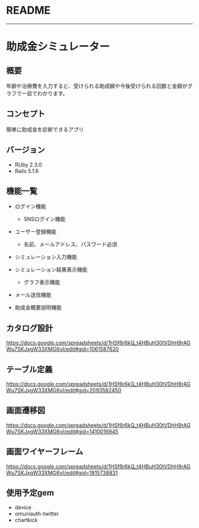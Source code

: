 # README
***

# 助成金シミュレーター


## 概要

年齢や治療費を入力すると、受けられる助成額や今後受けられる回数と金額がグラフで一目でわかります。


## コンセプト

簡単に助成金を診断できるアプリ


## バージョン

* RUby 2.3.0
* Rails 5.1.6


## 機能一覧
* ログイン機能

  * SNSログイン機能

* ユーザー登録機能

  * 名前、メールアドレス、パスワード必須

* シミュレーション入力機能
* シミュレーション結果表示機能

  * グラフ表示機能

* メール送信機能
* 助成金概要説明機能


## カタログ設計
https://docs.google.com/spreadsheets/d/1HSf6r6kQ_t4HBuH30tVDhH9rAGWu7SKJxgW33XMG6vI/edit#gid=1061587620


## テーブル定義
https://docs.google.com/spreadsheets/d/1HSf6r6kQ_t4HBuH30tVDhH9rAGWu7SKJxgW33XMG6vI/edit#gid=2093582450


## 画面遷移図
https://docs.google.com/spreadsheets/d/1HSf6r6kQ_t4HBuH30tVDhH9rAGWu7SKJxgW33XMG6vI/edit#gid=1410016945


## 画面ワイヤーフレーム
https://docs.google.com/spreadsheets/d/1HSf6r6kQ_t4HBuH30tVDhH9rAGWu7SKJxgW33XMG6vI/edit#gid=1815738831


## 使用予定gem
* device
* omuniauth-twitter
* chartkick
